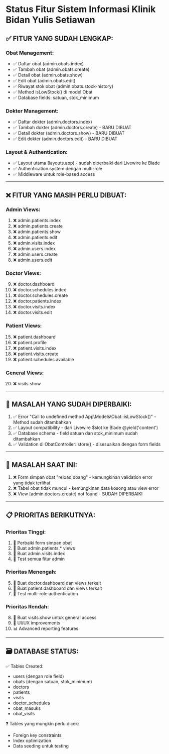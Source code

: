 # Status Fitur Sistem Informasi Klinik Bidan Yulis Setiawan

## ✅ FITUR YANG SUDAH LENGKAP:

### Obat Management:
- ✅ Daftar obat (admin.obats.index)
- ✅ Tambah obat (admin.obats.create) 
- ✅ Detail obat (admin.obats.show)
- ✅ Edit obat (admin.obats.edit)
- ✅ Riwayat stok obat (admin.obats.stock-history)
- ✅ Method isLowStock() di model Obat
- ✅ Database fields: satuan, stok_minimum

### Dokter Management:
- ✅ Daftar dokter (admin.doctors.index)
- ✅ Tambah dokter (admin.doctors.create) - BARU DIBUAT
- ✅ Detail dokter (admin.doctors.show) - BARU DIBUAT
- ✅ Edit dokter (admin.doctors.edit) - BARU DIBUAT

### Layout & Authentication:
- ✅ Layout utama (layouts.app) - sudah diperbaiki dari Livewire ke Blade
- ✅ Authentication system dengan multi-role
- ✅ Middleware untuk role-based access

---

## ❌ FITUR YANG MASIH PERLU DIBUAT:

### Admin Views:
1. ❌ admin.patients.index
2. ❌ admin.patients.create
3. ❌ admin.patients.show
4. ❌ admin.patients.edit
5. ❌ admin.visits.index
6. ❌ admin.users.index
7. ❌ admin.users.create
8. ❌ admin.users.edit

### Doctor Views:
9. ❌ doctor.dashboard
10. ❌ doctor.schedules.index
11. ❌ doctor.schedules.create
12. ❌ doctor.patients.index
13. ❌ doctor.visits.index
14. ❌ doctor.visits.edit

### Patient Views:
15. ❌ patient.dashboard
16. ❌ patient.profile
17. ❌ patient.visits.index
18. ❌ patient.visits.create
19. ❌ patient.schedules.available

### General Views:
20. ❌ visits.show

---

## 🔧 MASALAH YANG SUDAH DIPERBAIKI:

1. ✅ Error "Call to undefined method App\Models\Obat::isLowStock()" - Method sudah ditambahkan
2. ✅ Layout compatibility - dari Livewire $slot ke Blade @yield('content')
3. ✅ Database schema - field satuan dan stok_minimum sudah ditambahkan
4. ✅ Validation di ObatController::store() - disesuaikan dengan form fields

---

## 🔄 MASALAH SAAT INI:

1. ❌ Form simpan obat "reload doang" - kemungkinan validation error yang tidak terlihat
2. ❌ Tabel obat tidak muncul - kemungkinan data kosong atau view error
3. ❌ View [admin.doctors.create] not found - SUDAH DIPERBAIKI

---

## 📋 PRIORITAS BERIKUTNYA:

### Prioritas Tinggi:
1. 🔧 Perbaiki form simpan obat
2. 📄 Buat admin.patients.* views
3. 📄 Buat admin.visits.index
4. 🧪 Test semua fitur admin

### Prioritas Menengah:
5. 📄 Buat doctor.dashboard dan views terkait
6. 📄 Buat patient.dashboard dan views terkait
7. 🧪 Test multi-role authentication

### Prioritas Rendah:
8. 📄 Buat visits.show untuk general access
9. 🎨 UI/UX improvements
10. 📊 Advanced reporting features

---

## 🗃️ DATABASE STATUS:

✅ Tables Created:
- users (dengan role field)
- obats (dengan satuan, stok_minimum)  
- doctors
- patients
- visits
- doctor_schedules
- obat_masuks
- obat_visits

❓ Tables yang mungkin perlu dicek:
- Foreign key constraints
- Index optimization
- Data seeding untuk testing
